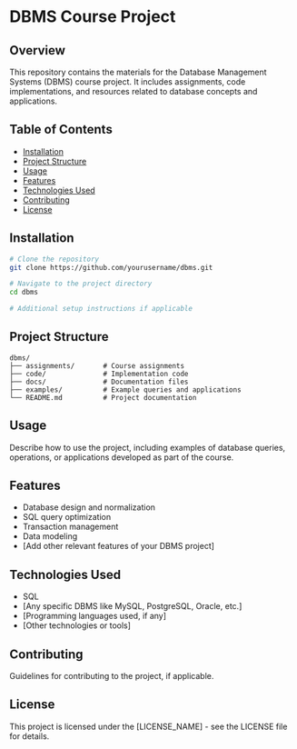 # DBMS Course Project

## Overview
This repository contains the materials for the Database Management Systems (DBMS) course project. It includes assignments, code implementations, and resources related to database concepts and applications.

## Table of Contents
- [Installation](#installation)
- [Project Structure](#project-structure)
- [Usage](#usage)
- [Features](#features)
- [Technologies Used](#technologies-used)
- [Contributing](#contributing)
- [License](#license)

## Installation
```bash
# Clone the repository
git clone https://github.com/yourusername/dbms.git

# Navigate to the project directory
cd dbms

# Additional setup instructions if applicable
```

## Project Structure
```
dbms/
├── assignments/       # Course assignments
├── code/              # Implementation code
├── docs/              # Documentation files
├── examples/          # Example queries and applications
└── README.md          # Project documentation
```

## Usage
Describe how to use the project, including examples of database queries, operations, or applications developed as part of the course.

## Features
- Database design and normalization
- SQL query optimization
- Transaction management
- Data modeling
- [Add other relevant features of your DBMS project]

## Technologies Used
- SQL
- [Any specific DBMS like MySQL, PostgreSQL, Oracle, etc.]
- [Programming languages used, if any]
- [Other technologies or tools]

## Contributing
Guidelines for contributing to the project, if applicable.

## License
This project is licensed under the [LICENSE_NAME] - see the LICENSE file for details.
